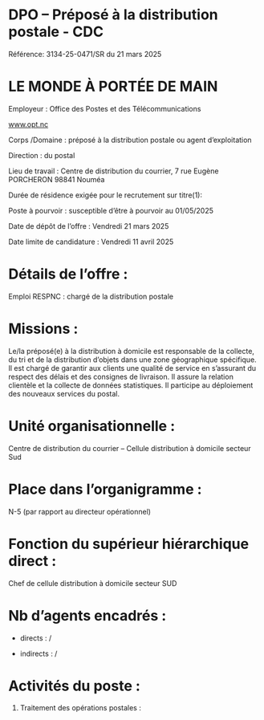 # DPO – Préposé à la distribution postale - CDC

Référence: 3134-25-0471/SR du 21 mars 2025

# LE MONDE À PORTÉE DE MAIN

Employeur : Office des Postes et des Télécommunications

www.opt.nc

Corps /Domaine : préposé à la distribution postale ou agent d’exploitation

Direction : du postal

Lieu de travail : Centre de distribution du courrier, 7 rue Eugène PORCHERON 98841 Nouméa

Durée de résidence exigée pour le recrutement sur titre(1):

Poste à pourvoir : susceptible d’être à pourvoir au 01/05/2025

Date de dépôt de l’offre : Vendredi 21 mars 2025

Date limite de candidature : Vendredi 11 avril 2025

# Détails de l’offre :

Emploi RESPNC : chargé de la distribution postale

# Missions :

Le/la préposé(e) à la distribution à domicile est responsable de la collecte, du tri et de la distribution d’objets dans une zone géographique spécifique. Il est chargé de garantir aux clients une qualité de service en s’assurant du respect des délais et des consignes de livraison. Il assure la relation clientèle et la collecte de données statistiques. Il participe au déploiement des nouveaux services du postal.

# Unité organisationnelle :

Centre de distribution du courrier – Cellule distribution à domicile secteur Sud

# Place dans l’organigramme :

N-5 (par rapport au directeur opérationnel)

# Fonction du supérieur hiérarchique direct :

Chef de cellule distribution à domicile secteur SUD

# Nb d’agents encadrés :

- directs : /

- indirects : /

# Activités du poste :

1. Traitement des opérations postales :